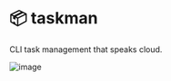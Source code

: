 # 📦 taskman

CLI task management that speaks cloud.

![image](https://github.com/user-attachments/assets/69eebaf9-4b35-4e6f-ade1-33dddda20744)
